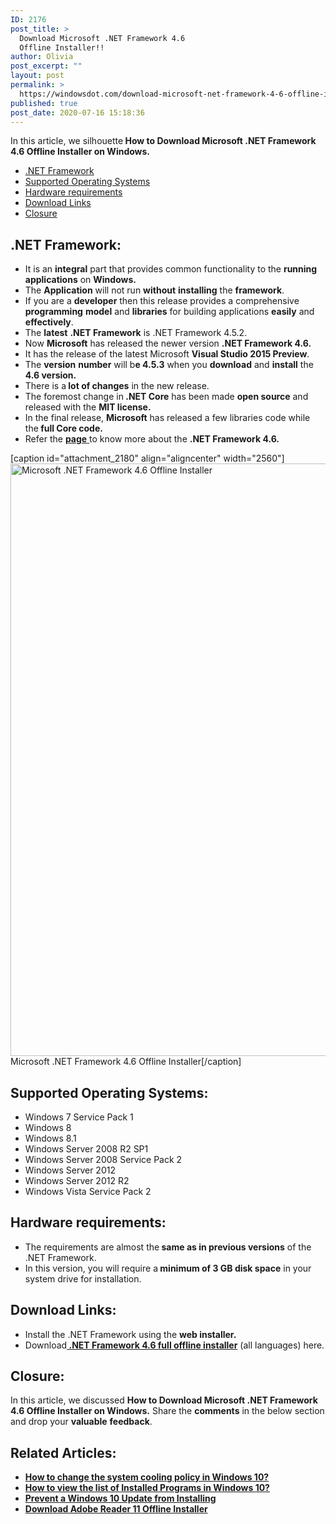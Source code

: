 ```yaml
---
ID: 2176
post_title: >
  Download Microsoft .NET Framework 4.6
  Offline Installer!!
author: Olivia
post_excerpt: ""
layout: post
permalink: >
  https://windowsdot.com/download-microsoft-net-framework-4-6-offline-installer/
published: true
post_date: 2020-07-16 15:18:36
---
```

In this article, we silhouette<strong> How to Download Microsoft .NET Framework 4.6 Offline Installer on Windows.</strong>
<ul class="toc">
 	<li><a href="#1">.NET Framework</a></li>
 	<li><a href="#2">Supported Operating Systems</a></li>
 	<li><a href="#3">Hardware requirements</a></li>
 	<li><a href="#4">Download Links</a></li>
 	<li><a href="#5">Closure</a></li>
</ul>
<h2 id="1">.NET Framework:</h2>
<ul>
 	<li>It is an <strong>integral</strong> part that provides common functionality to the <strong>running</strong> <strong>applications</strong> on <strong>Windows.</strong></li>
 	<li>The <strong>Application</strong> will not run <strong>without</strong> <strong>installing</strong> the <strong>framework</strong>.</li>
 	<li>If you are a <strong>developer</strong> then this release provides a comprehensive <strong>programming</strong> <strong>model</strong> and <strong>libraries</strong> for building applications <strong>easily</strong> and <strong>effectively</strong>.</li>
 	<li>The <strong>latest</strong> <strong>.NET Framework</strong> is .NET Framework 4.5.2.</li>
 	<li>Now <strong>Microsoft</strong> has released the newer version <strong>.NET Framework 4.6.</strong></li>
 	<li>It has the release of the latest Microsoft <strong>Visual Studio 2015 Preview</strong>.</li>
 	<li>The <strong>version</strong> <strong>number</strong> will b<strong>e 4.5.3</strong> when you <strong>download</strong> and <strong>install</strong> the <strong>4.6 version.</strong></li>
 	<li>There is a<strong> lot of changes</strong> in the new release.</li>
 	<li>The foremost change in<strong> .NET Core</strong> has been made <strong>open source</strong> and released with the <strong>MIT license.</strong></li>
 	<li>In the final release, <strong>Microsoft</strong> has released a few libraries code while the<strong> full Core code.</strong></li>
 	<li>Refer the <a href="http://blogs.msdn.com/b/dotnet/archive/2014/11/12/announcing-net-2015-preview-a-new-era-for-net.aspx"><strong>page</strong> </a>to know more about the <strong>.NET Framework 4.6.</strong></li>
</ul>
[caption id="attachment_2180" align="aligncenter" width="2560"]<img class="size-full wp-image-2180" src="https://windowsdot.com/wp-content/uploads/2020/07/Microsoft-.NET-Framework-4.6-Offline-Installer-.png" alt="Microsoft .NET Framework 4.6 Offline Installer" width="2560" height="948" /> Microsoft .NET Framework 4.6 Offline Installer[/caption]
<h2 id="2">Supported Operating Systems:</h2>
<ul>
 	<li>Windows 7 Service Pack 1</li>
 	<li>Windows 8</li>
 	<li>Windows 8.1</li>
 	<li>Windows Server 2008 R2 SP1</li>
 	<li>Windows Server 2008 Service Pack 2</li>
 	<li>Windows Server 2012</li>
 	<li>Windows Server 2012 R2</li>
 	<li>Windows Vista Service Pack 2</li>
</ul>
<h2 id="3">Hardware requirements:</h2>
<ul>
 	<li>The requirements are almost the<strong> same as in previous versions</strong> of the .NET Framework.</li>
 	<li>In this version, you will require a<strong> minimum of 3 GB disk space</strong> in your system drive for installation.</li>
</ul>
<h2 id="4">Download Links:</h2>
<ul>
 	<li>Install the .NET Framework using the <strong>web installer.</strong></li>
 	<li>Download<a href="https://www.microsoft.com/en-pk/download/details.aspx?id=48137&amp;Search=true"><strong> .NET Framework 4.6 full offline installer</strong></a> (all languages) here.</li>
</ul>
<h2>Closure:</h2>
In this article, we discussed <strong>How to Download Microsoft .NET Framework 4.6 Offline Installer on Windows.</strong> Share the <strong>comments</strong> in the below section and drop your <strong>valuable</strong> <strong>feedback</strong>.
<h2>Related Articles:</h2>
<ul>
 	<li><strong><a href="https://windowsdot.com/easily-how-to-change-system-cooling-policy-in-windows-10/" rel="nofollow">How to change the system cooling policy in Windows 10?</a></strong></li>
 	<li><a href="https://windowsdot.com/how-to-view-the-list-of-installed-programs-in-windows-10-instantly/" rel="nofollow"><strong>How to view the list of Installed Programs in Windows 10?</strong></a></li>
 	<li><a href="https://windowsdot.com/how-to-prevent-a-windows-10-update-from-installing-simple-steps/" rel="nofollow"><strong>Prevent a Windows 10 Update from Installing</strong></a></li>
 	<li><a href="https://windowsdot.com/quickly-how-to-download-adobe-reader-11-offline-installer/" rel="nofollow"><strong>Download Adobe Reader 11 Offline Installer</strong></a></li>
</ul>
